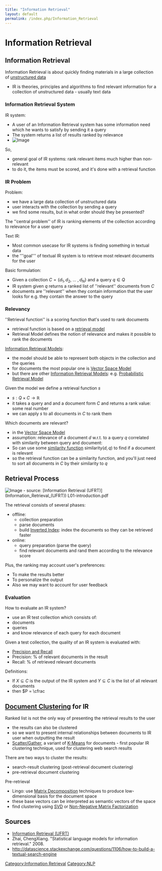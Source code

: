 ```yaml
---
title: "Information Retrieval"
layout: default
permalink: /index.php/Information_Retrieval
---
```


# Information Retrieval

## Information Retrieval
Information Retrieval is about quickly finding materials in a large collection of [unstructured data](Types_of_Data)
- IR is theories, principles and algorithms to find relevant information for a collection of unstructured data - usually text data


### Information Retrieval System
IR system:
- A user of an Information Retrieval system has some information need which he wants to satisfy by sending it a query
- The system returns a list of results ranked by relevance
- <img src="https://habrastorage.org/files/ed7/5b0/353/ed75b03538e34051afb9a998ee5b4567.png" alt="Image">


So, 
- general goal of IR systems: rank relevant items much higher than non-relevant
- to do it, the items must be scored, and it's done with a retrieval function


### IR Problem
Problem: 
- we have a large data collection of unstructured data
- user interacts with the collection by sending a query
- we find some results, but in what order should they be presented? 

The ''central problem'' of IR is ranking  elements of the collection according to relevance for a user query


Text IR:
- Most common usecase for IR systems is finding something in textual data
- the '''goal''' of textual IR system is to retrieve most relevant documents for the user


Basic formulation:
- Given a collection $C = \{d_1, d_2, \ ... \ , d_N \}$ and a query $q \in Q$ 
- IR system given $q$ returns a ranked list of ''relevant'' documents from $C$ 
- documents are ''relevant'' when they contain information that the user looks for 
e.g. they contain the answer to the query 



### Relevancy
''Retrieval function'' is a scoring function that's used to rank documents 
- retrieval function is based on a [retrieval model](Information_Retrieval_Models)
- Retrieval Model defines the notion of relevance and makes it possible to rank the documents 


[Information Retrieval Models](Information_Retrieval_Models):
- the model should be able to represent both objects in the collection and the queries 
- for documents the most popular one is [Vector Space Model](Vector_Space_Model)
- but there are other [Information Retrieval Models](Information_Retrieval_Models): e.g. [Probabilistic Retrieval Model](Probabilistic_Retrieval_Model)



Given the model we define a retrieval function $s$ 
- $s: Q \times C \to \mathbb R$ 
- it takes a query and and a document form $C$ and returns a rank value: some real number
- we can apply $s$ to all documents in $C$ to rank them 


Which documents are relevant?
- in the [Vector Space Model](Vector_Space_Model)
- assumption: relevance of a document $d$ w.r.t. to a query $q$ correlated with similarity between query and document:
- So can use some [similarity function](Similarity_Functions) $\text{similarity}(d, q)$ to find if  a document is relevant
- so the retrieval function can be a similarity function, and you'll just need to sort all documents in $C$ by their similarity to $q$





## Retrieval Process
<img src="https://habrastorage.org/files/4b9/a9b/1a6/4b9a9b1a60d041b2b4dfeca4b7989586.png" alt="Image">
- source: [Information Retrieval (UFRT)](Information_Retrieval_(UFRT))  L01-introduction.pdf


The retrieval consists of several phases:
- offline:
  - collection preparation
  - parse documents
  - build [Inverted Index](Inverted_Index): index the documents so they can be retrieved faster
- online:
  - query preparation (parse the query)
  - find relevant documents and rand them according to the relevance score


Plus, the ranking may account user's preferences: 
- To make the results better
- To personalize the output 
- Also we may want to account for user feedback


### Evaluation
How to evaluate an IR system? 
- use an IR test collection which consists of:
- documents 
- queries 
- and know relevance of each query for each document


Given a test collection, the quality of an IR system is evaluated with:
- [Precision and Recall](Precision_and_Recall)
- Precision: % of relevant documents in the result
- Recall: % of retrieved relevant documents

Definitions:
- If $X \subseteq C$ is the output of the IR system and $Y \subseteq C$ is the list of all relevant documents
- then $P = \cfrac

## [Document Clustering](Document_Clustering) for IR
Ranked list is not the only way of presenting the retrieval results to the user
- the results can also be clustered 
- so we want to present internal relationships between documents to IR user when outputting the result
- [Scatter/Gather](Scatter_Gather), a variant of [K-Means](K-Means) for documents - first popular IR clustering technique, used for clustering web search results


There are two ways to cluster the results:
- search-result clustering (post-retrieval document clustering)
- pre-retrieval document clustering 


Pre-retrieval 
- Lingo: use [Matrix Decomposition](Matrix_Decomposition) techniques to produce low-dimensional basis for the document space
- these base vectors can be interpreted as semantic vectors of the space 
- find clustering using [SVD](SVD) or [Non-Negative Matrix Factorization](Non-Negative_Matrix_Factorization)



## Sources
- [Information Retrieval (UFRT)](Information_Retrieval_(UFRT))
- Zhai, ChengXiang. "Statistical language models for information retrieval." 2008.
- http://datascience.stackexchange.com/questions/1106/how-to-build-a-textual-search-engine


[Category:Information Retrieval](Category_Information_Retrieval)
[Category:NLP](Category_NLP)
